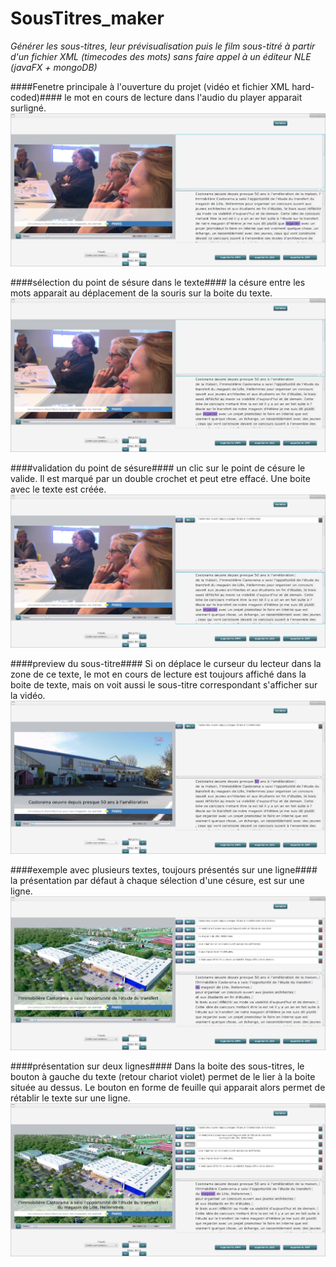 # SousTitres_maker
*Générer les sous-titres, leur prévisualisation puis le film sous-titré à partir d'un fichier XML (timecodes des mots) sans faire appel à un éditeur NLE (javaFX + mongoDB)*

####Fenetre principale à l'ouverture du projet (vidéo et fichier XML hard-coded)####
le mot en cours de lecture dans l'audio du player apparait surligné. 
![fenêtre principale](SOUS-TITRES_MAKER_01.png)

####sélection du point de sésure dans le texte####
la césure entre les mots apparait au déplacement de la souris sur la boite du texte.
![fenêtre principale](SOUS-TITRES_MAKER_02.png)

####validation du point de sésure####
un clic sur le point de césure le valide. Il est marqué par un double crochet et peut etre effacé.
Une boite avec le texte est créée.
![fenêtre principale](SOUS-TITRES_MAKER_03.png)


####preview du sous-titre####
Si on déplace le curseur du lecteur dans la zone de ce texte, le mot en cours de lecture est toujours affiché dans la boite de texte, mais on voit aussi le sous-titre correspondant s'afficher sur la vidéo.
![fenêtre principale](SOUS-TITRES_MAKER_04.png)


####exemple avec plusieurs textes, toujours présentés sur une ligne####
la présentation par défaut à chaque sélection d'une césure, est sur une ligne.
![fenêtre principale](SOUS-TITRES_MAKER_05.png)


####présentation sur deux lignes####
Dans la boite des sous-titres, le bouton à gauche du texte (retour chariot violet) permet de le lier à la boite située au dessus.
Le bouton en forme de feuille qui apparait alors permet de rétablir le texte sur une ligne.
![fenêtre principale](SOUS-TITRES_MAKER_06.png)
